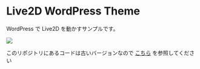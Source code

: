 ﻿# Live2D WordPress Theme

WordPress で Live2D を動かすサンプルです。

<img src="https://github.com/t-takasaka/live2d-wordpress/demo.gif">

このリポジトリにあるコードは古いバージョンなので [こちら](https://github.com/Live2D/CubismWordPressPlugin) を参照してください






